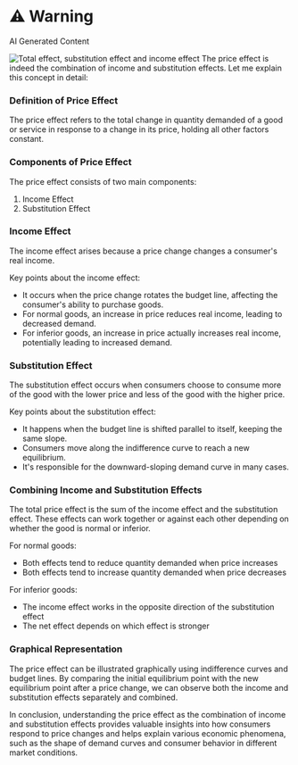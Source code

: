 <div class="warning"><h1>⚠️ Warning</h1><span>AI Generated Content</span></div>


![Total effect, substitution effect and income effect](/AskNerus/FrontEnd/Images/CAEC353_4_1_1.png)
The price effect is indeed the combination of income and substitution effects. Let me explain this concept in detail:

### Definition of Price Effect

The price effect refers to the total change in quantity demanded of a good or service in response to a change in its price, holding all other factors constant.

### Components of Price Effect

The price effect consists of two main components:

1. Income Effect
2. Substitution Effect

### Income Effect

The income effect arises because a price change changes a consumer's real income. 

Key points about the income effect:

- It occurs when the price change rotates the budget line, affecting the consumer's ability to purchase goods.
- For normal goods, an increase in price reduces real income, leading to decreased demand.
- For inferior goods, an increase in price actually increases real income, potentially leading to increased demand.

### Substitution Effect

The substitution effect occurs when consumers choose to consume more of the good with the lower price and less of the good with the higher price.

Key points about the substitution effect:

- It happens when the budget line is shifted parallel to itself, keeping the same slope.
- Consumers move along the indifference curve to reach a new equilibrium.
- It's responsible for the downward-sloping demand curve in many cases.

### Combining Income and Substitution Effects

The total price effect is the sum of the income effect and the substitution effect. These effects can work together or against each other depending on whether the good is normal or inferior.

For normal goods:
- Both effects tend to reduce quantity demanded when price increases
- Both effects tend to increase quantity demanded when price decreases

For inferior goods:
- The income effect works in the opposite direction of the substitution effect
- The net effect depends on which effect is stronger

### Graphical Representation

The price effect can be illustrated graphically using indifference curves and budget lines. By comparing the initial equilibrium point with the new equilibrium point after a price change, we can observe both the income and substitution effects separately and combined.

In conclusion, understanding the price effect as the combination of income and substitution effects provides valuable insights into how consumers respond to price changes and helps explain various economic phenomena, such as the shape of demand curves and consumer behavior in different market conditions.
